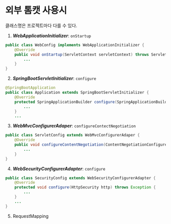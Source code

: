 # 외부 톰캣 사용시

클래스명은 프로젝트마다 다를 수 있다.

1. **_WebApplicationInitializer_**: `onStartup`
```java
public class WebConfig implements WebApplicationInitializer {
    @Override
    public void onStartup(ServletContext servletContext) throws ServletException {
        ...
    }
}
```

2. **_SpringBootServletInitializer_**: `configure`
```java
@SpringBootApplication
public class Application extends SpringBootServletInitializer {
    @Override
    protected SpringApplicationBuilder configure(SpringApplicationBuilder builder) {
        ...
    }
    ...
```

3. **_WebMvcConfigurerAdaper_**: `configureContectNegotiation`
```java
public class ServletConfig extends WebMvcConfigurerAdaper {
    @Override
    public void configureContentNegotiation(ContentNegotiationConfigurer configurer) {
        ...
    }
}
```

4. **_WebSecurityConfigurerAdapter_**: `configure`
```java
public class SecurityConfig extends WebSecurityConfigurerAdapter {
    @Override
    protected void configure(HttpSecurity http) throws Exception {
        ...
    }
    ...
}
```

5. RequestMapping